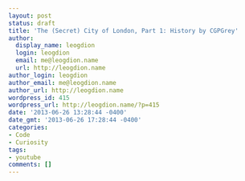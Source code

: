 ```yaml
---
layout: post
status: draft
title: 'The (Secret) City of London, Part 1: History by CGPGrey'
author:
  display_name: leogdion
  login: leogdion
  email: me@leogdion.name
  url: http://leogdion.name
author_login: leogdion
author_email: me@leogdion.name
author_url: http://leogdion.name
wordpress_id: 415
wordpress_url: http://leogdion.name/?p=415
date: '2013-06-26 13:28:44 -0400'
date_gmt: '2013-06-26 17:28:44 -0400'
categories:
- Code
- Curiosity
tags:
- youtube
comments: []
---
```


